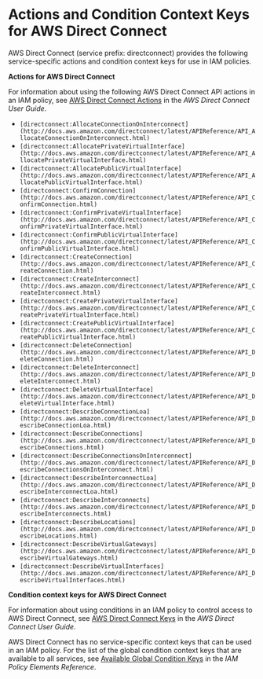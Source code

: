 # Actions and Condition Context Keys for AWS Direct Connect<a name="list_directconnect"></a>

AWS Direct Connect \(service prefix: directconnect\) provides the following service\-specific actions and condition context keys for use in IAM policies\.

**Actions for AWS Direct Connect**

For information about using the following AWS Direct Connect API actions in an IAM policy, see [AWS Direct Connect Actions](http://docs.aws.amazon.com/directconnect/latest/UserGuide/using_iam.html#actions) in the *AWS Direct Connect User Guide*\.
+ `[directconnect:AllocateConnectionOnInterconnect](http://docs.aws.amazon.com/directconnect/latest/APIReference/API_AllocateConnectionOnInterconnect.html)`
+ `[directconnect:AllocatePrivateVirtualInterface](http://docs.aws.amazon.com/directconnect/latest/APIReference/API_AllocatePrivateVirtualInterface.html)`
+ `[directconnect:AllocatePublicVirtualInterface](http://docs.aws.amazon.com/directconnect/latest/APIReference/API_AllocatePublicVirtualInterface.html)`
+ `[directconnect:ConfirmConnection](http://docs.aws.amazon.com/directconnect/latest/APIReference/API_ConfirmConnection.html)`
+ `[directconnect:ConfirmPrivateVirtualInterface](http://docs.aws.amazon.com/directconnect/latest/APIReference/API_ConfirmPrivateVirtualInterface.html)`
+ `[directconnect:ConfirmPublicVirtualInterface](http://docs.aws.amazon.com/directconnect/latest/APIReference/API_ConfirmPublicVirtualInterface.html)`
+ `[directconnect:CreateConnection](http://docs.aws.amazon.com/directconnect/latest/APIReference/API_CreateConnection.html)`
+ `[directconnect:CreateInterconnect](http://docs.aws.amazon.com/directconnect/latest/APIReference/API_CreateInterconnect.html)`
+ `[directconnect:CreatePrivateVirtualInterface](http://docs.aws.amazon.com/directconnect/latest/APIReference/API_CreatePrivateVirtualInterface.html)`
+ `[directconnect:CreatePublicVirtualInterface](http://docs.aws.amazon.com/directconnect/latest/APIReference/API_CreatePublicVirtualInterface.html)`
+ `[directconnect:DeleteConnection](http://docs.aws.amazon.com/directconnect/latest/APIReference/API_DeleteConnection.html)`
+ `[directconnect:DeleteInterconnect](http://docs.aws.amazon.com/directconnect/latest/APIReference/API_DeleteInterconnect.html)`
+ `[directconnect:DeleteVirtualInterface](http://docs.aws.amazon.com/directconnect/latest/APIReference/API_DeleteVirtualInterface.html)`
+ `[directconnect:DescribeConnectionLoa](http://docs.aws.amazon.com/directconnect/latest/APIReference/API_DescribeConnectionLoa.html)`
+ `[directconnect:DescribeConnections](http://docs.aws.amazon.com/directconnect/latest/APIReference/API_DescribeConnections.html)`
+ `[directconnect:DescribeConnectionsOnInterconnect](http://docs.aws.amazon.com/directconnect/latest/APIReference/API_DescribeConnectionsOnInterconnect.html)`
+ `[directconnect:DescribeInterconnectLoa](http://docs.aws.amazon.com/directconnect/latest/APIReference/API_DescribeInterconnectLoa.html)`
+ `[directconnect:DescribeInterconnects](http://docs.aws.amazon.com/directconnect/latest/APIReference/API_DescribeInterconnects.html)`
+ `[directconnect:DescribeLocations](http://docs.aws.amazon.com/directconnect/latest/APIReference/API_DescribeLocations.html)`
+ `[directconnect:DescribeVirtualGateways](http://docs.aws.amazon.com/directconnect/latest/APIReference/API_DescribeVirtualGateways.html)`
+ `[directconnect:DescribeVirtualInterfaces](http://docs.aws.amazon.com/directconnect/latest/APIReference/API_DescribeVirtualInterfaces.html)`

**Condition context keys for AWS Direct Connect**

For information about using conditions in an IAM policy to control access to AWS Direct Connect, see [AWS Direct Connect Keys](http://docs.aws.amazon.com/directconnect/latest/UserGuide/using_iam.html#keys) in the *AWS Direct Connect User Guide*\.

AWS Direct Connect has no service\-specific context keys that can be used in an IAM policy\. For the list of the global condition context keys that are available to all services, see [Available Global Condition Keys](reference_policies_condition-keys.md#AvailableKeys) in the *IAM Policy Elements Reference*\.
